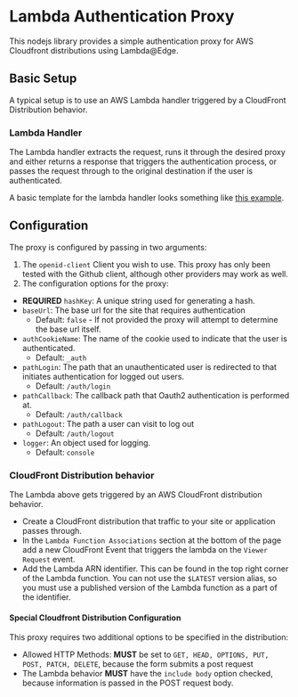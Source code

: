 # Lambda Authentication Proxy

This nodejs library provides a simple authentication proxy for AWS Cloudfront distributions using Lambda@Edge.

## Basic Setup

A typical setup is to use an AWS Lambda handler triggered by a CloudFront Distribution behavior.

### Lambda Handler

The Lambda handler extracts the request, runs it through the desired proxy and either returns a response that triggers the authentication process, or passes the request through to the original destination if the user is authenticated.

A basic template for the lambda handler looks something like [this example](./example/handler.ts).

## Configuration

The proxy is configured by passing in two arguments:

1. The `openid-client` Client you wish to use. This proxy has only been tested with the Github client, although other providers may work as well.
2. The configuration options for the proxy:
  * **REQUIRED** `hashKey`: A unique string used for generating a hash.
  * `baseUrl`: The base url for the site that requires authentication
    * Default: `false` - If not provided the proxy will attempt to determine the base url itself.
  * `authCookieName`: The name of the cookie used to indicate that the user is authenticated.
    * Default: `_auth`
  * `pathLogin`: The path that an unauthenticated user is redirected to that initiates authentication for logged out users.
    * Default: `/auth/login`
  * `pathCallback`: The callback path that Oauth2 authentication is performed at.
    * Default: `/auth/callback`
  * `pathLogout`: The path a user can visit to log out
    * Default: `/auth/logout`
  * `logger`: An object used for logging.
    * Default: `console`

### CloudFront Distribution behavior

The Lambda above gets triggered by an AWS CloudFront distribution behavior.

* Create a CloudFront distribution that traffic to your site or application passes through.
* In the `Lambda Function Associations` section at the bottom of the page add a new CloudFront Event that triggers the lambda on the `Viewer Request` event.
* Add the Lambda ARN identifier. This can be found in the top right corner of the Lambda function. You can not use the `$LATEST` version alias, so you must use a published version of the Lambda function as a part of the identifier.


#### Special Cloudfront Distribution Configuration

This proxy requires two additional options to be specified in the distribution:
* Allowed HTTP Methods: **MUST** be set to `GET, HEAD, OPTIONS, PUT, POST, PATCH, DELETE`, because the form submits a post request
* The Lambda behavior **MUST** have the `include body` option checked, because information is passed in the POST request body.
